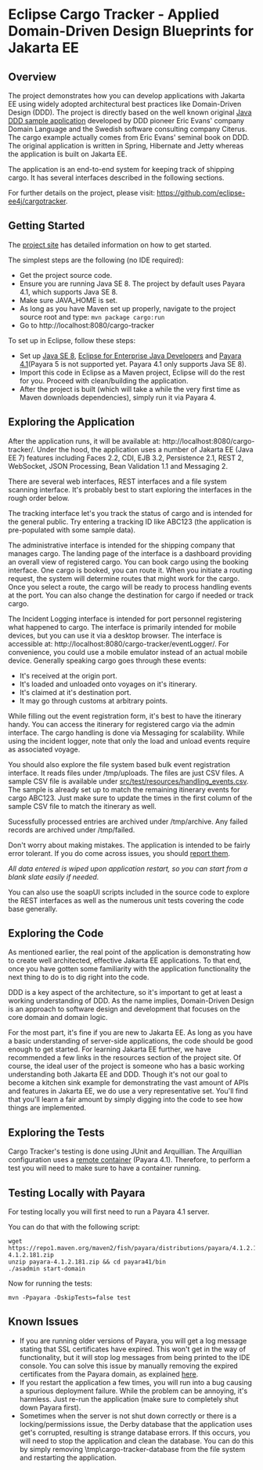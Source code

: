 # Eclipse Cargo Tracker - Applied Domain-Driven Design Blueprints for Jakarta EE

## Overview

The project demonstrates how you can develop applications with Jakarta EE using widely adopted architectural best practices like Domain-Driven 
Design (DDD). The project is directly based on the well known 
original [Java DDD sample application](http://dddsample.sourceforge.net) 
developed by DDD pioneer Eric Evans' company Domain Language and the Swedish 
software consulting company Citerus. The cargo example actually comes from 
Eric Evans' seminal book on DDD. The original application is written in Spring,
Hibernate and Jetty whereas the application is built on Jakarta EE.

The application is an end-to-end system for keeping track of shipping cargo. It 
has several interfaces described in the following sections.

For further details on the project, please visit: https://github.com/eclipse-ee4j/cargotracker.
 
## Getting Started

The [project site](https://projects.eclipse.org/projects/ee4j.cargotracker/) has detailed information on how to get started.

The simplest steps are the following (no IDE required):

* Get the project source code.
* Ensure you are running Java SE 8. The project by default uses Payara 4.1, which supports Java SE 8.
* Make sure JAVA_HOME is set.
* As long as you have Maven set up properly, navigate to the project source root and 
  type: `mvn package cargo:run`
* Go to http://localhost:8080/cargo-tracker

To set up in Eclipse, follow these steps:

* Set up [Java SE 8](https://www.azul.com/downloads/zulu-community/?version=java-8-lts), [Eclipse for Enterprise Java Developers](https://www.eclipse.org/downloads/packages/) and [Payara 4.1](https://repo1.maven.org/maven2/fish/payara/distributions/payara/4.1.2.181/payara-4.1.2.181.zip)(Payara 5 is not supported yet. Payara 4.1 only supports Java SE 8).
* Import this code in Eclipse as a Maven project, 
  Eclipse will do the rest for you. Proceed with clean/building the application.
* After the project is built (which will take a while the very first time as 
  Maven downloads dependencies), simply run it via Payara 4.

## Exploring the Application

After the application runs, it will be available at: 
http://localhost:8080/cargo-tracker/. Under the hood, the application uses a 
number of Jakarta EE (Java EE 7) features including Faces 2.2, CDI, EJB 3.2, 
Persistence 2.1, REST 2, WebSocket, JSON Processing, Bean Validation 1.1 and Messaging 2.

There are several web interfaces, REST interfaces and a file system scanning
interface. It's probably best to start exploring the interfaces in the rough
order below.

The tracking interface let's you track the status of cargo and is
intended for the general public. Try entering a tracking ID like ABC123 (the 
application is pre-populated with some sample data).

The administrative interface is intended for the shipping company that manages
cargo. The landing page of the interface is a dashboard providing an overall 
view of registered cargo. You can book cargo using the booking interface.
One cargo is booked, you can route it. When you initiate a routing request,
the system will determine routes that might work for the cargo. Once you select
a route, the cargo will be ready to process handling events at the port. You can
also change the destination for cargo if needed or track cargo.

The Incident Logging interface is intended for port personnel registering what 
happened to cargo. The interface is primarily intended for mobile devices, but
you can use it via a desktop browser. The interface is accessible at:
http://localhost:8080/cargo-tracker/eventLogger/. For convenience, you
could use a mobile emulator instead of an actual mobile device. Generally speaking cargo
goes through these events:

* It's received at the origin port.
* It's loaded and unloaded onto voyages on it's itinerary.
* It's claimed at it's destination port.
* It may go through customs at arbitrary points.

While filling out the event registration form, it's best to have the itinerary 
handy. You can access the itinerary for registered cargo via the admin interface. The cargo handling is done via Messaging for scalability. While using the incident logger, note that only the load 
and unload events require as associated voyage.

You should also explore the file system based bulk event registration interface. 
It reads files under /tmp/uploads. The files are just CSV files. A sample CSV
file is available under [src/test/resources/handling_events.csv](src/test/resources/handling_events.csv). The sample is already set up to match the remaining itinerary events for cargo ABC123. Just make sure to update the times in the first column of the sample CSV file to match the itinerary as well.

Sucessfully processed entries are archived under /tmp/archive. Any failed records are 
archived under /tmp/failed.

Don't worry about making mistakes. The application is intended to be fairly 
error tolerant. If you do come across issues, you should [report them](https://github.com/eclipse-ee4j/cargotracker/issues).

*All data entered is wiped upon application restart, so you can start from 
a blank slate easily if needed.*

You can also use the soapUI scripts included in the source code to explore the 
REST interfaces as well as the numerous unit tests covering the code base 
generally.

## Exploring the Code

As mentioned earlier, the real point of the application is demonstrating how to 
create well architected, effective Jakarta EE applications. To that end, once you 
have gotten some familiarity with the application functionality the next thing 
to do is to dig right into the code.

DDD is a key aspect of the architecture, so it's important to get at least a 
working understanding of DDD. As the name implies, Domain-Driven Design is an 
approach to software design and development that focuses on the core domain and 
domain logic.

For the most part, it's fine if you are new to Jakarta EE. As long as you have a
basic understanding of server-side applications, the code should be good enough to get started. For learning Jakarta EE further,
we have recommended a few links in the resources section of the project site. Of 
course, the ideal user of the project is someone who has a basic working 
understanding both Jakarta EE and DDD. Though it's not our goal to become a kitchen 
sink example for demonstrating the vast amount of APIs and features in Jakarta EE,
we do use a very representative set. You'll find that you'll learn a fair amount
by simply digging into the code to see how things are implemented.

## Exploring the Tests

Cargo Tracker's testing is done using JUnit and Arquillian. The Arquillian configuration
uses a [remote container](http://arquillian.org/arquillian-core/#_containers) (Payara 4.1). Therefore, to perform a test you will need to make sure
to have a container running. 

## Testing Locally with Payara
For testing locally you will first need to run a Payara 4.1 server.

You can do that with the following script:
```shell script
wget https://repo1.maven.org/maven2/fish/payara/distributions/payara/4.1.2.181/payara-4.1.2.181.zip
unzip payara-4.1.2.181.zip && cd payara41/bin
./asadmin start-domain
```

Now for running the tests: 
```shell script
mvn -Ppayara -DskipTests=false test
```

## Known Issues
* If you are running older versions of Payara, you will get a log message stating that SSL certificates have expired. This won't get in the way of functionality, but it will
  stop log messages from being printed to the IDE console. You can solve this issue by manually removing the expired certificates from the Payara domain, as 
  explained [here](https://github.com/payara/Payara/issues/3038).
* If you restart the application a few times, you will run into a bug causing a spurious deployment failure. While the problem can be annoying, it's harmless.
  Just re-run the application (make sure to completely shut down Payara first).
* Sometimes when the server is not shut down correctly or there is a locking/permissions issue, the Derby database that 
  the application uses get's corrupted, resulting is strange database errors. If 
  this occurs, you will need to stop the application and clean the database. You 
  can do this by simply removing \tmp\cargo-tracker-database from the file 
  system and restarting the application.
